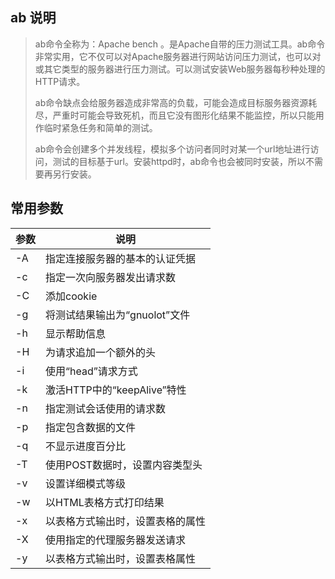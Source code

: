 ## ab 说明

> ab命令全称为：Apache bench 。是Apache自带的压力测试工具。ab命令非常实用，它不仅可以对Apache服务器进行网站访问压力测试，也可以对或其它类型的服务器进行压力测试。可以测试安装Web服务器每秒种处理的HTTP请求。
>
> ab命令缺点会给服务器造成非常高的负载，可能会造成目标服务器资源耗尽，严重时可能会导致死机，而且它没有图形化结果不能监控，所以只能用作临时紧急任务和简单的测试。
>
> ab命令会创建多个并发线程，模拟多个访问者同时对某一个url地址进行访问，测试的目标基于url。安装httpd时，ab命令也会被同时安装，所以不需要再另行安装。

## 常用参数

参数 | 说明
-- | --
-A | 指定连接服务器的基本的认证凭据
-c | 指定一次向服务器发出请求数
-C | 添加cookie
-g | 将测试结果输出为“gnuolot”文件
-h | 显示帮助信息
-H | 为请求追加一个额外的头
-i | 使用“head”请求方式
-k | 激活HTTP中的“keepAlive”特性
-n | 指定测试会话使用的请求数
-p | 指定包含数据的文件
-q | 不显示进度百分比
-T | 使用POST数据时，设置内容类型头
-v | 设置详细模式等级
-w | 以HTML表格方式打印结果
-x | 以表格方式输出时，设置表格的属性
-X | 使用指定的代理服务器发送请求
-y | 以表格方式输出时，设置表格属性
